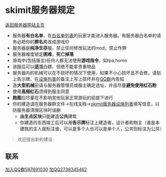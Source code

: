 # skimit服务器规定
[返回服务器网站主页](../)
- 服务器**有白名单**，在[白名单列表](https://docs.qq.com/sheet/BTaEDu0NwbjO1YsunA0BLf0Q2mOi4q01At3s3a627v3FZz741F9XkH0iQIes0ABdTl2JiEmu3)的玩家才能进入服务器。有服务器白名单的请务必把你的**群名片**改成游戏ID
- 服务器是**纯净生存**服，禁止任何修改玩法的mod，禁止作弊
- 服务器难度锁定**困难**，**死亡掉落**
- 游戏中(包括服主)任何人都无法使用**游戏指令**，如tpa,home
- 进服后可以**适当**白嫖，但绝不能拿贵重物品
- 服务器内的机械可以在不损坏的情况下使用，如果不小心损坏且不会修，请贴上告示牌、在[设施列表](https://docs.qq.com/sheet/BTaEDu0NwbjO1zWVUO4QDThZ18kIb52KgddQ3IOE4p2TJTn64aicmR2LnPnO0CdzyL2EEDew0)的备注上写上损坏并在[QQ群](https://jq.qq.com/?_wv=1027&k=5GAlEKg)内告知
- 造**大型机械**前请与服务器管理员或服主确定选址，并且尽量**避免使用红石粉**
- 使用**高频红石**须得到服主同意
- **跑图**应尽量在不影响其他玩家正常游玩的前提下进行
- 你的建造请在服务器群文件->在线文档->[skimit服务器设施列表](https://docs.qq.com/sheet/BTaEDu0NwbjO1zWVUO4QDThZ18kIb52KgddQ3IOE4p2TJTn64aicmR2LnPnO0CdzyL2EEDew0)填写信息，以防服务器清理区块时误删
  - **出生点区块**只能建造**公共**建筑
  - 你建造的东西竣工后可以用**告示牌**标注上建造者，设计者和物主（谁是本建筑的主人就标注谁，可以是多个人也可以是单个人，公共则标注为公共）
> 欢迎提出新的建议

## 联系

[加入QQ群597691030](https://jq.qq.com/?_wv=1027&k=5GAlEKg)
[加QQ2738345462](http://wpa.qq.com/msgrd?v=3&uin=2738345462&site=qq&menu=yes)
